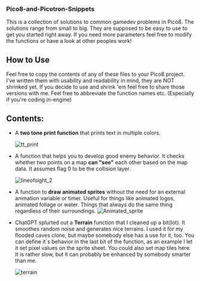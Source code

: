 ### Pico8-and-Picotron-Snippets
This is a collection of solutions to common gamedev problems in Pico8. The solutions range from small to big. They are supposed to be easy to use to get you started right away. If you need more parameters feel free to modify the functions or have a look at other peoples work! 

## How to Use
Feel free to copy the contents of any of these files to your Pico8 project. I've written them with usability and readability in mind, they are NOT shrinked yet. If you decide to use and shrink 'em feel free to share those versions with me. 
Feel free to abbreviate the function names etc. (Especially if you're coding in-engine)

## Contents:
- A **two tone print function** that prints text in multiple colors.
  
  ![tt_print](https://github.com/taxicomics/Pico8-and-Picotron-Snippets/assets/168220579/71cc15f3-f0f0-4f4e-9a14-f20b33274de8)
- A function that helps you to develop good enemy behavior. It checks whether two points on a map **can "see"** each other based on the map data. It assumes flag 0 to be the collision layer.

  ![lineofsight_2](https://github.com/taxicomics/Pico8-and-Picotron-Snippets/assets/168220579/aa5d805f-8d5f-4351-afc7-123281ceed01)
- A function to **draw animated sprites** without the need for an external animation variable or timer. Useful for things like animated logos, animated foliage or water. Things that always do the same thing regardless of their surroundings.
  ![Animated_sprite](https://github.com/taxicomics/Pico8-and-Picotron-Snippets/assets/168220579/0e5009d4-022b-4532-a1d7-534c9df49c3a)
- ChatGPT splurted out a **Terrain** function that I cleaned up a bit(lot). It smoothes random noise and generates nice terrains. I used it for my flooded caves clone, but maybe somebody else has a use for it, too. You can define it`s behavior in the last bit of the function, as an example I let it set pixel values on the sprite sheet. You could also set map tiles here. It is rather slow, but it can probably be enhanced by somebody smarter than me.

  ![terrain](https://github.com/taxicomics/Pico8-and-Picotron-Snippets/assets/168220579/6cab32f0-d802-4898-af49-63094a14ddc8)

